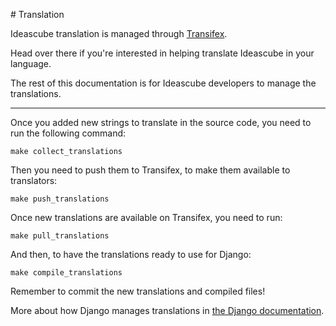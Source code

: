 # Translation

Ideascube translation is managed through [Transifex](https://www.transifex.com/organization/ideascube/dashboard/ideascube).

Head over there if you're interested in helping translate Ideascube in your
language.

The rest of this documentation is for Ideascube developers to manage the
translations.

---

Once you added new strings to translate in the source code, you need to run the
following command:

    make collect_translations

Then you need to push them to Transifex, to make them available to
translators:

    make push_translations

Once new translations are available on Transifex, you need to run:

    make pull_translations

And then, to have the translations ready to use for Django:

    make compile_translations

Remember to commit the new translations and compiled files!

More about how Django manages translations in [the Django documentation](https://docs.djangoproject.com/en/1.7/topics/i18n/).
